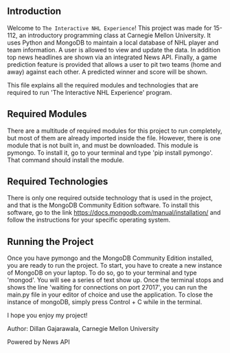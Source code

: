 Introduction
------------

Welcome to `The Interactive NHL Experience`! This project was made for 15-112,
an introductory programming class at Carnegie Mellon University. It uses Python
and MongoDB to maintain a local database of NHL player and team information. A 
user is allowed to view and update the data. In addition top news headlines are 
shown via an integrated News API. Finally, a game prediction feature is provided
that allows a user to pit two teams (home and away) against each other. A predicted
winner and score will be shown.

This file explains all the required modules and technologies that are required
to run 'The Interactive NHL Experience' program.

Required Modules
----------------

There are a multitude of required modules for this project to run completely,
but most of them are already imported inside the file. However, there is one
module that is not built in, and must be downloaded. This module is pymongo.
To install it, go to your terminal and type 'pip install pymongo'. That command
should install the module.

Required Technologies
---------------------

There is only one required outside technology that is used in the project, and
that is the MongoDB Community Edition software. To install this software, go to
the link https://docs.mongodb.com/manual/installation/ and follow the
instructions for your specific operating system.

Running the Project
-------------------

Once you have pymongo and the MongoDB Community Edition installed, you are ready
to run the project. To start, you have to create a new instance of MongoDB on
your laptop. To do so, go to your terminal and type 'mongod'. You will see a
series of text show up. Once the terminal stops and shows the line 'waiting for
connections on port 27017', you can run the main.py file in your editor of
choice and use the application. To close the instance of mongoDB, simply press
Control + C while in the terminal.

I hope you enjoy my project!

Author: Dillan Gajarawala, Carnegie Mellon University

Powered by News API

